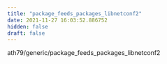 ```yaml
---
title: "package_feeds_packages_libnetconf2"
date: 2021-11-27 16:03:52.886752
hidden: false
draft: false
---
```


ath79/generic/package_feeds_packages_libnetconf2

